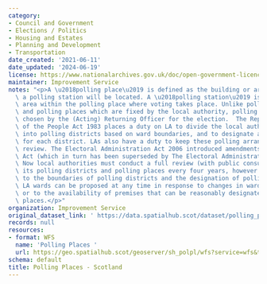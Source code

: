 ```yaml
---
category:
- Council and Government
- Elections / Politics
- Housing and Estates
- Planning and Development
- Transportation
date_created: '2021-06-11'
date_updated: '2024-06-19'
license: https://www.nationalarchives.gov.uk/doc/open-government-licence/version/3/
maintainer: Improvement Service
notes: "<p>A \u2018polling place\u2019 is defined as the building or area in which\
  \ a polling station will be located. A \u2018polling station\u2019 is the room or\
  \ area within the polling place where voting takes place. Unlike polling districts\
  \ and polling places which are fixed by the local authority, polling stations are\
  \ chosen by the (Acting) Returning Officer for the election.  The Representation\
  \ of the People Act 1983 places a duty on LA to divide the local authority area\
  \ into polling districts based on ward boundaries, and to designate a polling place\
  \ for each district. LAs also have a duty to keep these polling arrangements under\
  \ review. The Electoral Administration Act 2006 introduced amendments to the 1983\
  \ Act (which in turn has been superseded by The Electoral Administration Act 2013).\
  \ Now local authorities must conduct a full review (with public consultation) of\
  \ its polling districts and polling places every four years, however adjustments\
  \ to the boundaries of polling districts and the designation of polling places within\
  \ LA wards can be proposed at any time in response to changes in ward boundaries\
  \ or to the availability of premises that can be reasonably designated as polling\
  \ places.</p>"
organization: Improvement Service
original_dataset_link: ' https://data.spatialhub.scot/dataset/polling_places-is'
records: null
resources:
- format: WFS
  name: 'Polling Places '
  url: https://geo.spatialhub.scot/geoserver/sh_polpl/wfs?service=wfs&typeName=sh_polpl:pub_polpl
schema: default
title: Polling Places - Scotland
---
```

